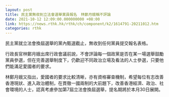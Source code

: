 ```yaml
---
layout: post
title: 民主黨無收到立法會選舉黨員報名　林鄭月娥稱不評論
date: 2021-10-12 12:09:00.000000000 +08:00
link: https://news.rthk.hk/rthk/ch/component/k2/1614791-20211012.htm
categories: rthk
---
```


民主黨就立法會換屆選舉的黨內甄選截止，無收到任何黨員提交報名表格。

行政長官林鄭月娥出席行政會議前說，不會評論每一個政黨是否在某一場選舉鼓勵黨員參選，但在完善選舉制度下，仍歡迎不同政治立場及看法的人士參選，只要他們能滿足愛國者的要求。

林鄭月娥又指出，愛國者的要求比較清晰，亦有資格審查機制，希望每位有志改善香港現狀、進入政治體制，在貫徹一國兩制的大前題下，改善香港經濟、政治、社會環境的人士，認真考慮參加第7屆立法會換屆選舉，提名期將於本月30日展開。
